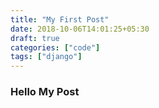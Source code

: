 ```yaml
---
title: "My First Post"
date: 2018-10-06T14:01:25+05:30
draft: true
categories: ["code"]
tags: ["django"]
---
```


### Hello My Post